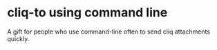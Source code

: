 # cliq-to using command line
A gift for people who use command-line often to send cliq attachments quickly.
